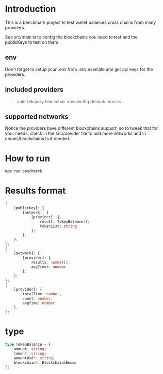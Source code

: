 # Introduction

This is a benchmark project to test wallet balances cross chains from many providers.

See src/main.ts to config the blockchains you need to test and the publicKeys to test on them.

## env

Don't forget to setup your .env from .env.example and get api keys for the providers.

## included providers

> ankr
> bitquery
> blockchair
> covalenthq
> debank
> moralis

## supported networks

Notice the providers have different blockchains support, so to tweek that for your needs, check in the src/provider file to add more networks and in enums/blockchains.ts if needed.

# How to run

`npm run benchmark`

# Results format

```TypeScript
{
    [publicKey]: {
        [network]: {
            [provider]: {
                result: TokenBalance[];
                tokenList: string
            };
        };
    };
};
{
    [network]: {
        [provider]: {
            results: number[];
            avgTimer: number
        };
    };
};
{
    [provider]: {
        totalTime: number,
        count: number,
        avgTime: number
    },
};
```

# type

```TypeScript
type TokenBalance = {
    amount: string;
    token?: string;
    amountUsd?: string;
    blockchain?: BlockchainsEnum;
};
```
